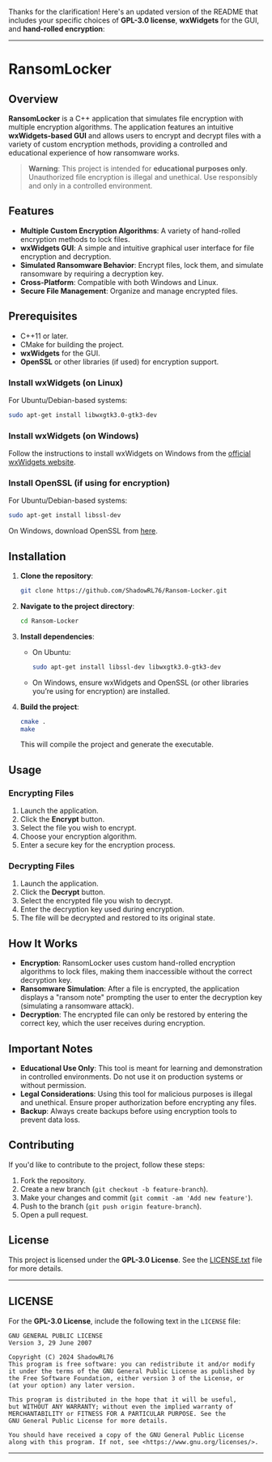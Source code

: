 Thanks for the clarification! Here's an updated version of the README that includes your specific choices of **GPL-3.0 license**, **wxWidgets** for the GUI, and **hand-rolled encryption**:

---

# **RansomLocker**

## **Overview**

**RansomLocker** is a C++ application that simulates file encryption with multiple encryption algorithms. The application features an intuitive **wxWidgets-based GUI** and allows users to encrypt and decrypt files with a variety of custom encryption methods, providing a controlled and educational experience of how ransomware works.

> **Warning**: This project is intended for **educational purposes only**. Unauthorized file encryption is illegal and unethical. Use responsibly and only in a controlled environment.

## **Features**

- **Multiple Custom Encryption Algorithms**: A variety of hand-rolled encryption methods to lock files.
- **wxWidgets GUI**: A simple and intuitive graphical user interface for file encryption and decryption.
- **Simulated Ransomware Behavior**: Encrypt files, lock them, and simulate ransomware by requiring a decryption key.
- **Cross-Platform**: Compatible with both Windows and Linux.
- **Secure File Management**: Organize and manage encrypted files.

## **Prerequisites**

- C++11 or later.
- CMake for building the project.
- **wxWidgets** for the GUI.
- **OpenSSL** or other libraries (if used) for encryption support.

### Install wxWidgets (on Linux)

For Ubuntu/Debian-based systems:

```bash
sudo apt-get install libwxgtk3.0-gtk3-dev
```

### Install wxWidgets (on Windows)

Follow the instructions to install wxWidgets on Windows from the [official wxWidgets website](https://www.wxwidgets.org/downloads/).

### Install OpenSSL (if using for encryption)

For Ubuntu/Debian-based systems:

```bash
sudo apt-get install libssl-dev
```

On Windows, download OpenSSL from [here](https://slproweb.com/products/Win32OpenSSL.html).

## **Installation**

1. **Clone the repository**:

   ```bash
   git clone https://github.com/ShadowRL76/Ransom-Locker.git
   ```

2. **Navigate to the project directory**:

   ```bash
   cd Ransom-Locker
   ```

3. **Install dependencies**:

   - On Ubuntu:
     ```bash
     sudo apt-get install libssl-dev libwxgtk3.0-gtk3-dev
     ```
   - On Windows, ensure wxWidgets and OpenSSL (or other libraries you’re using for encryption) are installed.

4. **Build the project**:

   ```bash
   cmake .
   make
   ```

   This will compile the project and generate the executable.

## **Usage**

### **Encrypting Files**

1. Launch the application.
2. Click the **Encrypt** button.
3. Select the file you wish to encrypt.
4. Choose your encryption algorithm.
5. Enter a secure key for the encryption process.

### **Decrypting Files**

1. Launch the application.
2. Click the **Decrypt** button.
3. Select the encrypted file you wish to decrypt.
4. Enter the decryption key used during encryption.
5. The file will be decrypted and restored to its original state.

## **How It Works**

- **Encryption**: RansomLocker uses custom hand-rolled encryption algorithms to lock files, making them inaccessible without the correct decryption key.
- **Ransomware Simulation**: After a file is encrypted, the application displays a "ransom note" prompting the user to enter the decryption key (simulating a ransomware attack).
- **Decryption**: The encrypted file can only be restored by entering the correct key, which the user receives during encryption.

## **Important Notes**

- **Educational Use Only**: This tool is meant for learning and demonstration in controlled environments. Do not use it on production systems or without permission.
- **Legal Considerations**: Using this tool for malicious purposes is illegal and unethical. Ensure proper authorization before encrypting any files.
- **Backup**: Always create backups before using encryption tools to prevent data loss.

## **Contributing**

If you'd like to contribute to the project, follow these steps:

1. Fork the repository.
2. Create a new branch (`git checkout -b feature-branch`).
3. Make your changes and commit (`git commit -am 'Add new feature'`).
4. Push to the branch (`git push origin feature-branch`).
5. Open a pull request.

## **License**

This project is licensed under the **GPL-3.0 License**. See the [LICENSE.txt](LICENSE.txt) file for more details.

---

## **LICENSE**

For the **GPL-3.0 License**, include the following text in the `LICENSE` file:

```
GNU GENERAL PUBLIC LICENSE
Version 3, 29 June 2007

Copyright (C) 2024 ShadowRL76
This program is free software: you can redistribute it and/or modify
it under the terms of the GNU General Public License as published by
the Free Software Foundation, either version 3 of the License, or
(at your option) any later version.

This program is distributed in the hope that it will be useful,
but WITHOUT ANY WARRANTY; without even the implied warranty of
MERCHANTABILITY or FITNESS FOR A PARTICULAR PURPOSE. See the
GNU General Public License for more details.

You should have received a copy of the GNU General Public License
along with this program. If not, see <https://www.gnu.org/licenses/>.

```



---
